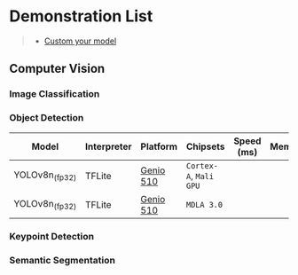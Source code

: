 # Demonstration List

> * [Custom your model](https://r300-ai.github.io/ITRI-AI-Hub/)

## Computer Vision
### Image Classification
### Object Detection

| Model   |    Interpreter    |     Platform     |        Chipsets         |    Speed (ms) |     Memory    |  Power (Watt) |     Temp (°C)    |
|---------|-------------------|------------------|-------------------------|---------------|---------------|---------------|------------------|
| YOLOv8n<sub>(fp32) |  TFLite  | [Genio 510](https://github.com/R300-AI/MTK-genio-demo/tree/main) | `Cortex-A`, `Mali GPU` |               |               |               |                  |
| YOLOv8n<sub>(fp32) |  TFLite  | [Genio 510](https://github.com/R300-AI/MTK-genio-demo/tree/main) | `MDLA 3.0`             |               |               |               |                  |

### Keypoint Detection
### Semantic Segmentation
